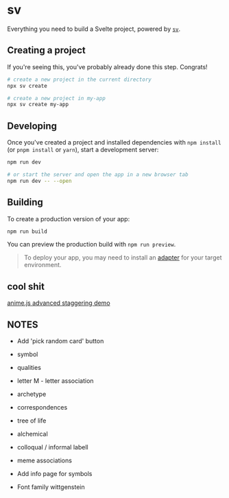 # sv

Everything you need to build a Svelte project, powered by [`sv`](https://github.com/sveltejs/cli).

## Creating a project

If you're seeing this, you've probably already done this step. Congrats!

```bash
# create a new project in the current directory
npx sv create

# create a new project in my-app
npx sv create my-app
```

## Developing

Once you've created a project and installed dependencies with `npm install` (or `pnpm install` or `yarn`), start a development server:

```bash
npm run dev

# or start the server and open the app in a new browser tab
npm run dev -- --open
```

## Building

To create a production version of your app:

```bash
npm run build
```

You can preview the production build with `npm run preview`.

> To deploy your app, you may need to install an [adapter](https://svelte.dev/docs/kit/adapters) for your target environment.

## cool shit
[anime.js advanced staggering demo](https://codepen.io/juliangarnier/details/wVzvbg)

## NOTES

- Add 'pick random card' button

 - symbol
 - qualities
 - letter
M - letter association
 - archetype
 - correspondences
 - tree of life
 - alchemical
 - colloqual / informal labell
 - meme associations

- Add info page for symbols
- Font family wittgenstein